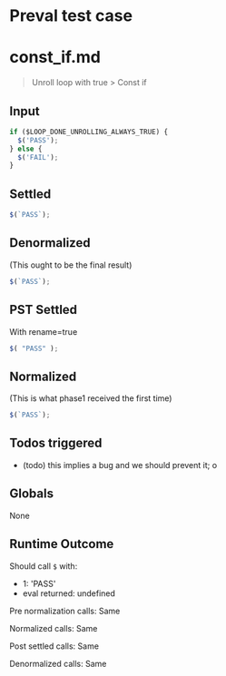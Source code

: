 # Preval test case

# const_if.md

> Unroll loop with true > Const if
>
>

## Input

`````js filename=intro
if ($LOOP_DONE_UNROLLING_ALWAYS_TRUE) {
  $('PASS');
} else {
  $('FAIL');
}
`````


## Settled


`````js filename=intro
$(`PASS`);
`````


## Denormalized
(This ought to be the final result)

`````js filename=intro
$(`PASS`);
`````


## PST Settled
With rename=true

`````js filename=intro
$( "PASS" );
`````


## Normalized
(This is what phase1 received the first time)

`````js filename=intro
$(`PASS`);
`````


## Todos triggered


- (todo) this implies a bug and we should prevent it; o


## Globals


None


## Runtime Outcome


Should call `$` with:
 - 1: 'PASS'
 - eval returned: undefined

Pre normalization calls: Same

Normalized calls: Same

Post settled calls: Same

Denormalized calls: Same
